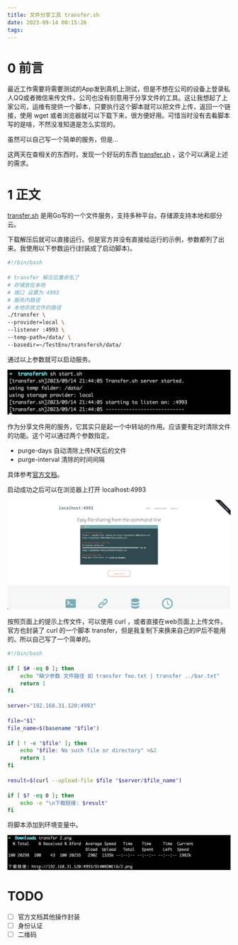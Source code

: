 ```yaml
---
title: 文件分享工具 transfer.sh
date: 2023-09-14 00:15:26
tags:
---
```


# 0 前言

最近工作需要将需要测试的App发到真机上测试，但是不想在公司的设备上登录私人QQ或者微信来传文件，公司也没有刻意用于分享文件的工具。这让我想起了上家公司，运维有提供一个脚本，只要执行这个脚本就可以把文件上传，返回一个链接，使用 wget 或者浏览器就可以下载下来，很方便好用。可惜当时没有去看脚本写的是啥，不然没准知道是怎么实现的。

虽然可以自己写一个简单的服务，但是...

这两天在查相关的东西时，发现一个好玩的东西 [transfer.sh](https://github.com/dutchcoders/transfer.sh) ，这个可以满足上述的需求。

# 1 正文

[transfer.sh](https://github.com/dutchcoders/transfer.sh) 是用Go写的一个文件服务，支持多种平台。存储源支持本地和部分云。

下载解压后就可以直接运行。但是官方并没有直接给运行的示例，参数都列了出来。我使用以下参数运行(封装成了启动脚本)。

```bash
#!/bin/bash

# transfer 解压后重命名了
# 存储放在本地
# 端口 设置为 4993
# 服务内路径
# 本地存放文件的路径
./transfer \
--provider=local \
--listener :4993 \
--temp-path=/data/ \
--basedir=~/TestEnv/transfersh/data/
```

通过以上参数就可以启动服务。

![](https://raw.githubusercontent.com/lkzc19/blasphemy.zimg/main/drinkice/2023-09-14-21-46-43.png)

作为分享文件用的服务，它其实只是起一个中转站的作用。应该要有定时清除文件的功能。这个可以通过两个参数指定。

- purge-days 自动清除上传N天后的文件
- purge-interval 清除的时间间隔

具体参考[官方文档](https://github.com/dutchcoders/transfer.sh)。

启动成功之后可以在浏览器上打开 localhost:4993

![transfer.sh web](https://raw.githubusercontent.com/lkzc19/blasphemy.zimg/main/drinkice/2023-09-14-00-55-48.png)

按照页面上的提示上传文件，可以使用 curl ，或者直接在web页面上上传文件。官方也封装了 curl 的一个脚本 transfer，但是我复制下来换来自己的IP后不能用的。所以自己写了一个简单的。

```bash
#!/bin/bash

if [ $# -eq 0 ]; then
    echo "缺少参数 文件路径 如 transfer foo.txt | transfer ../bar.txt"
    return 1
fi

server="192.168.31.120:4993"

file="$1"
file_name=$(basename "$file")

if [ ! -e "$file" ]; then
    echo "$file: No such file or directory" >&2
    return 1
fi

result=$(curl --upload-file $file "$server/$file_name")

if [ $? -eq 0 ]; then
    echo -e "\n下载链接: $result"
fi
```

将脚本添加到环境变量中。

![](https://raw.githubusercontent.com/lkzc19/blasphemy.zimg/main/drinkice/2023-09-14-21-51-57.png)

# TODO

- [ ] 官方文档其他操作封装
- [ ] 身份认证
- [ ] 二维码
